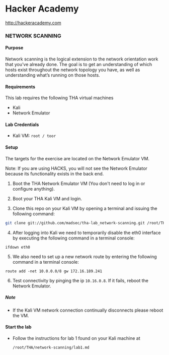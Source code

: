 Hacker Academy
==============
http://hackeracademy.com

### NETWORK SCANNING

#### Purpose
Network scanning is the logical extension to the network orientation work that you’ve already done. The goal is to get an understanding of which hosts exist throughout the network topology you have, as well as understanding what’s running on those hosts.

#### Requirements
This lab requires the following THA virtual machines
* Kali
* Network Emulator

#### Lab Credentials

* Kali VM: `root / toor`

#### Setup
The targets for the exercise are located on the Network Emulator VM.

Note: If you are using HACKS, you will not see the Network Emulator because its functionality exists in the back end.

1. Boot the THA Network Emulator VM (You don't need to log in or configure anything).

2. Boot your THA Kali VM and login.

3. Clone this repo on your Kali VM by opening a terminal and issuing the following command:

  ```bash
  git clone git://github.com/madsec/tha-lab_network-scanning.git /root/THA/network-scanning
  ```

4. After logging into Kali we need to temporarily disable the eth0 interface by executing the following command in a terminal console:

  ```
  ifdown eth0
  ```

5. We also need to set up a new network route by entering the following command in a terminal console:

  ```
  route add -net 10.0.0.0/8 gw 172.16.189.241
  ```

6. Test connectivity by pinging the ip `10.16.0.8`. If it fails, reboot the Network Emulator.

##### Note
* If the Kali VM network connection continually disconnects please reboot the VM.

#### Start the lab
* Follow the instructions for lab 1 found on your Kali machine at 
  ```
  /root/THA/network-scanning/lab1.md
  ```